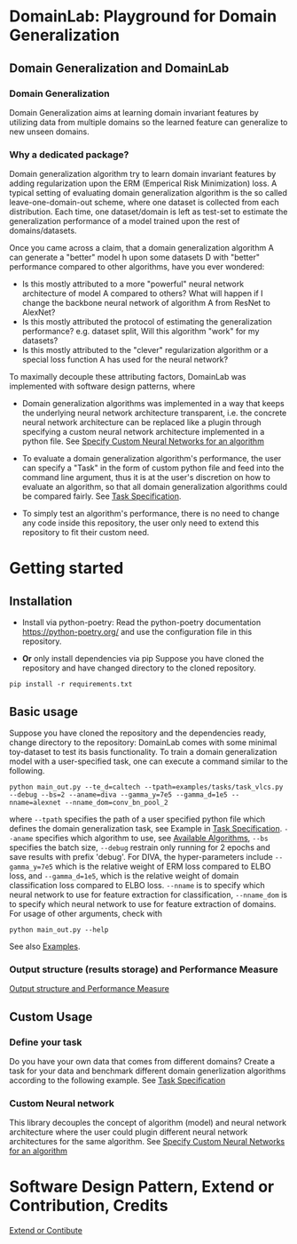 DomainLab: Playground for Domain Generalization
================================================

## Domain Generalization and DomainLab

### Domain Generalization

Domain Generalization aims at learning domain invariant features by utilizing data from multiple domains so the learned feature can generalize to new unseen domains. 


### Why a dedicated package?

Domain generalization algorithm try to learn domain invariant features by adding regularization upon the ERM (Emperical Risk Minimization) loss. A typical setting of evaluating domain generalization algorithm is the so called leave-one-domain-out scheme, where one dataset is collected from each distribution. Each time, one dataset/domain is left as test-set to estimate the generalization performance of a model trained upon the rest of domains/datasets.


Once you came across a claim,  that a domain generalization algorithm A can generate a "better" model  h upon some datasets D with "better" performance compared to other algorithms, have you ever wondered:

- Is this mostly attributed to a more "powerful" neural network architecture of model A compared to others? What will happen if I change the backbone neural network of algorithm A from ResNet to AlexNet?
- Is this mostly attributed the protocol of estimating the generalization performance? e.g. dataset split, Will this algorithm "work" for my datasets?
- Is this mostly attributed to the "clever" regularization algorithm or a special loss function A has used for the neural network?

To maximally decouple these attributing factors, DomainLab was implemented with software design patterns, where

- Domain generalization algorithms was implemented in a way that keeps the underlying neural network architecture transparent, i.e. the concrete neural network architecture can be replaced like a plugin through specifying a custom neural network architecture implemented in a python file. See [Specify Custom Neural Networks for an algorithm](./docs/doc_custom_nn.md) 

- To evaluate a domain generalization algorithm's performance, the user can specify a "Task" in the form of custom python file and feed into the command line argument, thus it is at the user's discretion on how to evaluate an algorithm, so that all domain generalization algorithms could be compared fairly. See [Task Specification](./docs/doc_tasks.md).

- To simply test an algorithm's performance, there is no need to change any code inside this repository, the user only need to extend this repository to fit their custom need.

# Getting started
## Installation

- Install via python-poetry:
Read the python-poetry documentation https://python-poetry.org/ and use the configuration file in this repository.

- **Or** only install dependencies via pip
Suppose you have cloned the repository and have changed directory to the cloned repository.
```
pip install -r requirements.txt
```

## Basic usage
Suppose you have cloned the repository and the dependencies ready, change directory to the repository:
DomainLab comes with some minimal toy-dataset to test its basis functionality. To train a domain generalization model with a user-specified task, one can execute a command similar to the following.
```
python main_out.py --te_d=caltech --tpath=examples/tasks/task_vlcs.py --debug --bs=2 --aname=diva --gamma_y=7e5 --gamma_d=1e5 --nname=alexnet --nname_dom=conv_bn_pool_2
```
where `--tpath` specifies the path of a user specified python file which defines the domain generalization task, see Example in [Task Specification](./docs/doc_tasks.md). `--aname` specifies which algorithm to use, see [Available Algorithms](./docs/doc_algos.md), `--bs` specifies the batch size, `--debug` restrain only running for 2 epochs and save results with prefix 'debug'. For DIVA, the hyper-parameters include `--gamma_y=7e5` which is the relative weight of ERM loss compared to ELBO loss, and  `--gamma_d=1e5`, which is the relative weight of domain classification loss compared to ELBO loss.
`--nname` is to specify which neural network to use for feature extraction for classification, `--nname_dom` is to specify which neural network to use for feature extraction of domains.
For usage of other arguments, check with 

```
python main_out.py --help
```

See also [Examples](./examples.sh).

### Output structure (results storage) and Performance Measure
[Output structure and Performance Measure](./docs/doc_output.md)

## Custom Usage

### Define your task 
Do you have your own data that comes from different domains? Create a task for your data and benchmark different domain generlization algorithms according to the following example. See
[Task Specification](./docs/doc_tasks.md) 

### Custom Neural network 
This library decouples the concept of algorithm (model) and neural network architecture where the user could plugin different neural network architectures for the same algorithm. See
[Specify Custom Neural Networks for an algorithm](./docs/doc_custom_nn.md) 

# Software Design Pattern, Extend or Contribution, Credits
[Extend or Contibute](./docs/doc_extend_contribute.md)
